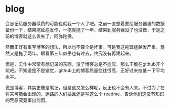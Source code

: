 # blog
会忘记给服务器续费的可能也就我一个人了吧。之前一直想着要给服务器里的数据备份一下，结果拖延症发作，一拖就拖了一年，结果到服务器没了也没做，于是之前的博客就这么丢失了，阿弥陀佛。

然而正好有重写博客的想法，所以也不算全是坏事。可是我这拖延症越发严重，竟然又是拖了两年。眼看第三年似乎也有过去，终究没有再建起来。

但是，工作中常常有想记录的东西，没了博客总是不适应，那么干脆在github开个坑吧。不知道是不是错觉，github上的博客质量往往很高，正好过来拉低一下平均水平。

说是博客，其实更像是笔记，但是这又怎么样呢，反正也不会有人来。不过为了在将来可能会出现的，迷路的人们姑且还是写这么个 readme，告诉他们这没有知识的荒原究竟事出何因。
